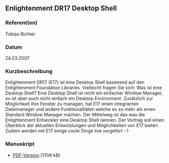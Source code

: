 
 
## Enlightenment DR17 Desktop Shell


### Referent(en)
 Tobias Richter

### Datum
 24.03.2007

### Kurzbeschreibung
 Enlightenment DR17 (E17) ist eine Desktop Shell basierend auf den Enlightenment Foundation Libraries. Vielleicht fragen Sie sich: Was ist eine Desktop Shell? Eine Desktop Shell ist nicht ein einfacher Window Manager, es ist aber auch nicht einfach ein Desktop Environment. Zusätzlich zur Möglichkeit Ihre Fenster zu managen, hat E17 einen integrierten Dateimanager und andere Funktionalitäten welche es zu mehr als einen Standard Window Manager machen. Der Mittelweg ist das was die Enlightenment Entwickler eine Desktop Shell nennen. Der Vortrag soll einen Überblick der aktuellen Entwicklungen und Möglichkeiten von E17 bieten. Zudem werden mit E17 einige coole Dinge live vorgefürt :-)


### Manuskript

          
* [PDF-Version](/download/Vortraege/Enlightenment.pdf) (1706 kB)
                 
      
  

